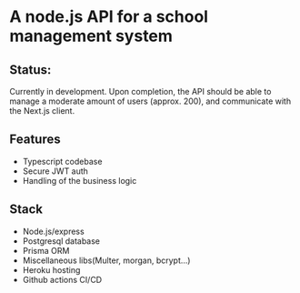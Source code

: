 # A node.js API for a school management system

## Status:
Currently in development. Upon completion, the API should be able to manage a moderate amount of users (approx. 200),
and communicate with the Next.js client.

## Features
- Typescript codebase
- Secure JWT auth
- Handling of the business logic

## Stack
- Node.js/express
- Postgresql database
- Prisma ORM
- Miscellaneous libs(Multer, morgan, bcrypt...)
- Heroku hosting 
- Github actions CI/CD

